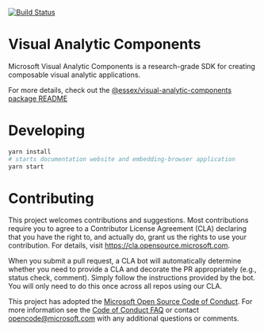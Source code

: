 [![Build Status](https://dev.azure.com/msrp-essex/Rainbow%20Narwhal/_apis/build/status/disvis?branchName=master)](https://dev.azure.com/msrp-essex/Rainbow%20Narwhal/_build/latest?definitionId=87&branchName=master)

# Visual Analytic Components

Microsoft Visual Analytic Components is a research-grade SDK for creating composable visual analytic applications.

For more details, check out the [@essex/visual-analytic-components package README](./packages/authoring/visual-analytic-components/readme)

# Developing

```sh
yarn install
# starts documentation website and embedding-browser application
yarn start
```

# Contributing

This project welcomes contributions and suggestions.  Most contributions require you to agree to a
Contributor License Agreement (CLA) declaring that you have the right to, and actually do, grant us
the rights to use your contribution. For details, visit https://cla.opensource.microsoft.com.

When you submit a pull request, a CLA bot will automatically determine whether you need to provide
a CLA and decorate the PR appropriately (e.g., status check, comment). Simply follow the instructions
provided by the bot. You will only need to do this once across all repos using our CLA.

This project has adopted the [Microsoft Open Source Code of Conduct](https://opensource.microsoft.com/codeofconduct/).
For more information see the [Code of Conduct FAQ](https://opensource.microsoft.com/codeofconduct/faq/) or
contact [opencode@microsoft.com](mailto:opencode@microsoft.com) with any additional questions or comments.

